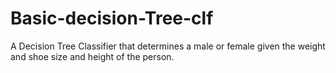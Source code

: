 # Basic-decision-Tree-clf
A Decision Tree Classifier that determines a male or female given the weight and shoe size and height of the person.
